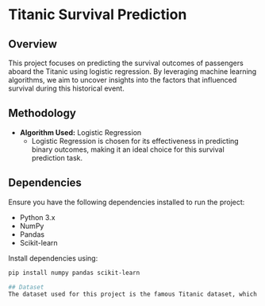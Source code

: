 # Titanic Survival Prediction

## Overview
This project focuses on predicting the survival outcomes of passengers aboard the Titanic using logistic regression. By leveraging machine learning algorithms, we aim to uncover insights into the factors that influenced survival during this historical event.

## Methodology
- **Algorithm Used:** Logistic Regression
  - Logistic Regression is chosen for its effectiveness in predicting binary outcomes, making it an ideal choice for this survival prediction task.

## Dependencies
Ensure you have the following dependencies installed to run the project:
- Python 3.x
- NumPy
- Pandas
- Scikit-learn

Install dependencies using:
```bash
pip install numpy pandas scikit-learn

## Dataset
The dataset used for this project is the famous Titanic dataset, which contains information about passengers, including whether they survived or not.


